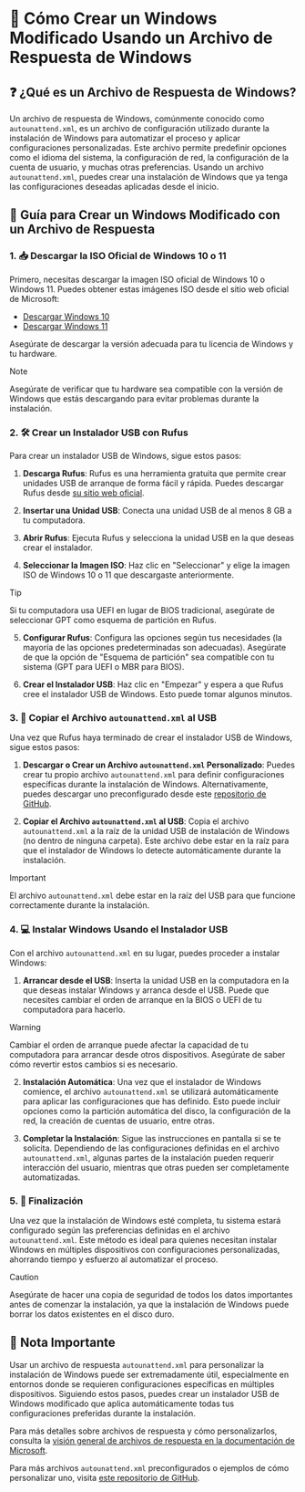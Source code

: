 # 🚀 Cómo Crear un Windows Modificado Usando un Archivo de Respuesta de Windows

## ❓ ¿Qué es un Archivo de Respuesta de Windows?

Un archivo de respuesta de Windows, comúnmente conocido como `autounattend.xml`, es un archivo de configuración utilizado durante la instalación de Windows para automatizar el proceso y aplicar configuraciones personalizadas. Este archivo permite predefinir opciones como el idioma del sistema, la configuración de red, la configuración de la cuenta de usuario, y muchas otras preferencias. Usando un archivo `autounattend.xml`, puedes crear una instalación de Windows que ya tenga las configuraciones deseadas aplicadas desde el inicio.

## 📖 Guía para Crear un Windows Modificado con un Archivo de Respuesta

### 1. 📥 Descargar la ISO Oficial de Windows 10 o 11

Primero, necesitas descargar la imagen ISO oficial de Windows 10 o Windows 11. Puedes obtener estas imágenes ISO desde el sitio web oficial de Microsoft:

- [Descargar Windows 10](https://www.microsoft.com/es-es/software-download/windows10)
- [Descargar Windows 11](https://www.microsoft.com/es-es/software-download/windows11)

Asegúrate de descargar la versión adecuada para tu licencia de Windows y tu hardware.

> [!NOTE]
> Asegúrate de verificar que tu hardware sea compatible con la versión de Windows que estás descargando para evitar problemas durante la instalación.

### 2. 🛠️ Crear un Instalador USB con Rufus

Para crear un instalador USB de Windows, sigue estos pasos:

1. **Descarga Rufus**: Rufus es una herramienta gratuita que permite crear unidades USB de arranque de forma fácil y rápida. Puedes descargar Rufus desde [su sitio web oficial](https://rufus.ie).

2. **Insertar una Unidad USB**: Conecta una unidad USB de al menos 8 GB a tu computadora.

3. **Abrir Rufus**: Ejecuta Rufus y selecciona la unidad USB en la que deseas crear el instalador.

4. **Seleccionar la Imagen ISO**: Haz clic en "Seleccionar" y elige la imagen ISO de Windows 10 o 11 que descargaste anteriormente.

> [!TIP]
> Si tu computadora usa UEFI en lugar de BIOS tradicional, asegúrate de seleccionar GPT como esquema de partición en Rufus.

5. **Configurar Rufus**: Configura las opciones según tus necesidades (la mayoría de las opciones predeterminadas son adecuadas). Asegúrate de que la opción de "Esquema de partición" sea compatible con tu sistema (GPT para UEFI o MBR para BIOS).

6. **Crear el Instalador USB**: Haz clic en "Empezar" y espera a que Rufus cree el instalador USB de Windows. Esto puede tomar algunos minutos.

### 3. 📂 Copiar el Archivo `autounattend.xml` al USB

Una vez que Rufus haya terminado de crear el instalador USB de Windows, sigue estos pasos:

1. **Descargar o Crear un Archivo `autounattend.xml` Personalizado**: Puedes crear tu propio archivo `autounattend.xml` para definir configuraciones específicas durante la instalación de Windows. Alternativamente, puedes descargar uno preconfigurado desde este [repositorio de GitHub](https://github.com/memstechtips/UnattendedWinstall/tree/main).

2. **Copiar el Archivo `autounattend.xml` al USB**: Copia el archivo `autounattend.xml` a la raíz de la unidad USB de instalación de Windows (no dentro de ninguna carpeta). Este archivo debe estar en la raíz para que el instalador de Windows lo detecte automáticamente durante la instalación.

> [!IMPORTANT]
> El archivo `autounattend.xml` debe estar en la raíz del USB para que funcione correctamente durante la instalación.

### 4. 💻 Instalar Windows Usando el Instalador USB

Con el archivo `autounattend.xml` en su lugar, puedes proceder a instalar Windows:

1. **Arrancar desde el USB**: Inserta la unidad USB en la computadora en la que deseas instalar Windows y arranca desde el USB. Puede que necesites cambiar el orden de arranque en la BIOS o UEFI de tu computadora para hacerlo.

> [!WARNING]
> Cambiar el orden de arranque puede afectar la capacidad de tu computadora para arrancar desde otros dispositivos. Asegúrate de saber cómo revertir estos cambios si es necesario.

2. **Instalación Automática**: Una vez que el instalador de Windows comience, el archivo `autounattend.xml` se utilizará automáticamente para aplicar las configuraciones que has definido. Esto puede incluir opciones como la partición automática del disco, la configuración de la red, la creación de cuentas de usuario, entre otras.

3. **Completar la Instalación**: Sigue las instrucciones en pantalla si se te solicita. Dependiendo de las configuraciones definidas en el archivo `autounattend.xml`, algunas partes de la instalación pueden requerir interacción del usuario, mientras que otras pueden ser completamente automatizadas.

### 5. 🏁 Finalización

Una vez que la instalación de Windows esté completa, tu sistema estará configurado según las preferencias definidas en el archivo `autounattend.xml`. Este método es ideal para quienes necesitan instalar Windows en múltiples dispositivos con configuraciones personalizadas, ahorrando tiempo y esfuerzo al automatizar el proceso.

> [!CAUTION]
> Asegúrate de hacer una copia de seguridad de todos los datos importantes antes de comenzar la instalación, ya que la instalación de Windows puede borrar los datos existentes en el disco duro.

## 📌 Nota Importante

Usar un archivo de respuesta `autounattend.xml` para personalizar la instalación de Windows puede ser extremadamente útil, especialmente en entornos donde se requieren configuraciones específicas en múltiples dispositivos. Siguiendo estos pasos, puedes crear un instalador USB de Windows modificado que aplica automáticamente todas tus configuraciones preferidas durante la instalación.

Para más detalles sobre archivos de respuesta y cómo personalizarlos, consulta la [visión general de archivos de respuesta en la documentación de Microsoft](https://learn.microsoft.com/es-es/windows-hardware/customize/desktop/wsim/answer-files-overview).

Para más archivos `autounattend.xml` preconfigurados o ejemplos de cómo personalizar uno, visita [este repositorio de GitHub](https://github.com/memstechtips/UnattendedWinstall/tree/main).
